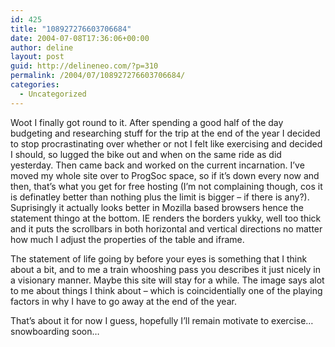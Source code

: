 ```yaml
---
id: 425
title: "108927276603706684"
date: 2004-07-08T17:36:06+00:00
author: deline
layout: post
guid: http://delineneo.com/?p=310
permalink: /2004/07/108927276603706684/
categories:
  - Uncategorized
---
```

Woot I finally got round to it. After spending a good half of the day budgeting and researching stuff for the trip at the end of the year I decided to stop procrastinating over whether or not I felt like exercising and decided I should, so lugged the bike out and when on the same ride as did yesterday. Then came back and worked on the current incarnation. I&#8217;ve moved my whole site over to ProgSoc space, so if it&#8217;s down every now and then, that&#8217;s what you get for free hosting (I&#8217;m not complaining though, cos it is definatley better than nothing plus the limit is bigger &#8211; if there is any?). Suprisingly it actually looks better in Mozilla based browsers hence the statement thingo at the bottom. IE renders the borders yukky, well too thick and it puts the scrollbars in both horizontal and vertical directions no matter how much I adjust the properties of the table and iframe.

The statement of life going by before your eyes is something that I think about a bit, and to me a train whooshing pass you describes it just nicely in a visionary manner. Maybe this site will stay for a while. The image says alot to me about things I think about &#8211; which is coincidentially one of the playing factors in why I have to go away at the end of the year.

That&#8217;s about it for now I guess, hopefully I&#8217;ll remain motivate to exercise&#8230; snowboarding soon&#8230;